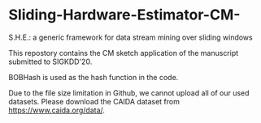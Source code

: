 # Sliding-Hardware-Estimator-CM-


S.H.E.: a generic framework for data stream mining over sliding windows

This repostory contains the CM sketch application of the manuscript submitted to SIGKDD'20.

BOBHash is used as the hash function in the code.

Due to the file size limitation in Github, we cannot upload all of our used datasets. Please download the CAIDA dataset from https://www.caida.org/data/.
